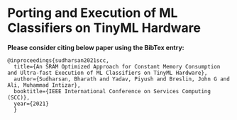 # Porting and Execution of ML Classifiers on TinyML Hardware

**Please consider citing below paper using the BibTex entry:**

```
@inproceedings{sudharsan2021scc,
  title={An SRAM Optimized Approach for Constant Memory Consumption and Ultra-fast Execution of ML Classifiers on TinyML Hardware},
  author={Sudharsan, Bharath and Yadav, Piyush and Breslin, John G and Ali, Muhammad Intizar},
  booktitle={IEEE International Conference on Services Computing (SCC)},
  year={2021}
  }
  
```